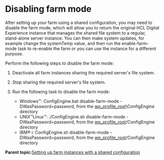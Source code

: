 # Disabling farm mode

After setting up your farm using a shared configuration, you may need to disable the farm mode, which will allow you to return the original HCL Digital Experience instance that manages the shared file system to a regular, stand-alone server instance. You can then make system updates, for example change the systemTemp value, and then run the enable-farm-mode task to re-enable the farm or you can use the instance for a different purpose.

Perform the following steps to disable the farm mode:

1.  Deactivate all farm instances sharing the required server's file system.

2.  Stop sharing the required server's file system.

3.  Run the following task to disable the farm mode:

    -   Windows™: ConfigEngine.bat disable-farm-mode -DWasPassword=password, from the [wp\_profile\_root](../reference/wpsdirstr.md#wp_profile_root)\\ConfigEngine directory
    -   UNIX™Linux™: ./ConfigEngine.sh disable-farm-mode -DWasPassword=password, from the [wp\_profile\_root](../reference/wpsdirstr.md#wp_profile_root)/ConfigEngine directory
    -   IBM® i: ConfigEngine.sh disable-farm-mode -DWasPassword=password, from the [wp\_profile\_root](../reference/wpsdirstr.md#wp_profile_root)/ConfigEngine directory

**Parent topic:**[Setting up farm instances with a shared configuration](../install/set_portal_farm_shared.md)

